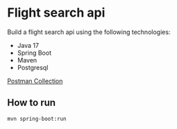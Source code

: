 # Flight search api
Build a flight search api using the following technologies:
- Java 17
- Spring Boot
- Maven
- Postgresql

[Postman Collection](https://raw.githubusercontent.com/sametakbal/flight-search-api/master/Amadeus%20Case.postman_collection.json)

## How to run
```
mvn spring-boot:run
```

